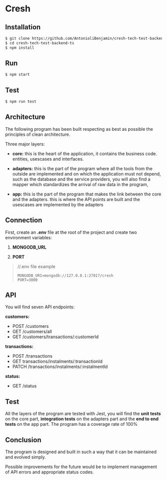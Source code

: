 # Cresh

## Installation

```bash
$ git clone https://github.com/AntonioliBenjamin/cresh-tech-test-backend-ts.git
$ cd cresh-tech-test-backend-ts
$ npm install
```
 ## Run 
```bash
$ npm start
```

 ## Test

```bash
$ npm run test
```

## Architecture

The following program has been built respecting as best as possible the principles of clean architecture.

Three major layers:

- **core:** this is the heart of the application, it contains the business code. entities, usescases and interfaces.

- **adapters:** this is the part of the program where all the tools from the outside are implemented and on which the application must not depend, such as the database and the service providers, you will also find a mapper which standardizes the arrival of raw data in the program, 

- **app:** this is the part of the program that makes the link between the core and the adapters. this is where the API points are built and the usescases are implemented by the adapters

## Connection

First, create an **.env** file at the root of the project and create two environment variables:

 1. **MONGODB_URL**
    
 2. **PORT**

>    //.env file example
>    
>     MONGODB_URI=mongodb://127.0.0.1:27017/cresh
>     PORT=3000
  

## API
You will find seven API endpoints:

**customers:**
 - POST  /customers
 - GET  /customers/all
 - GET  /customers/transactions/:customerId

**transactions:**
 - POST  /transactions
 - GET  transactions/instalments/:transactionId
 - PATCH  /transactions/instalments/:instalmentId

**status:**
 - GET  /status

## Test
  
All the layers of the program are tested with Jest, you will find the **unit tests** on the core part, **integration tests** on the adapters part and the **end to end tests** on the app part.  The program has a coverage rate of 100%

## Conclusion

The program is designed and built in such a way that it can be maintained and evolved simply.

Possible improvements for the future would be to implement management of API errors and appropriate status codes.
